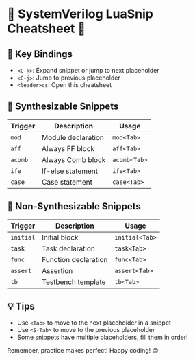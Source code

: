 # 🚀 SystemVerilog LuaSnip Cheatsheet 🚀

## 🔑 Key Bindings
- `<C-k>`: Expand snippet or jump to next placeholder
- `<C-j>`: Jump to previous placeholder
- `<leader>cs`: Open this cheatsheet

## 📘 Synthesizable Snippets

| Trigger | Description | Usage |
|---------|-------------|-------|
| `mod`   | Module declaration | `mod<Tab>` |
| `aff`   | Always FF block | `aff<Tab>` |
| `acomb` | Always Comb block | `acomb<Tab>` |
| `ife`   | If-else statement | `ife<Tab>` |
| `case`  | Case statement | `case<Tab>` |

## 🧪 Non-Synthesizable Snippets

| Trigger | Description | Usage |
|---------|-------------|-------|
| `initial` | Initial block | `initial<Tab>` |
| `task`    | Task declaration | `task<Tab>` |
| `func`    | Function declaration | `func<Tab>` |
| `assert`  | Assertion | `assert<Tab>` |
| `tb`      | Testbench template | `tb<Tab>` |

## 💡 Tips
- Use `<Tab>` to move to the next placeholder in a snippet
- Use `<S-Tab>` to move to the previous placeholder
- Some snippets have multiple placeholders, fill them in order!

Remember, practice makes perfect! Happy coding! 😊
